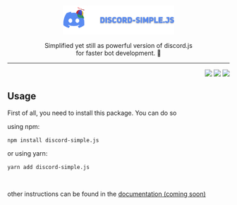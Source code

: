 <p align="center">
  <img width="50%" height="50%"  src="https://raw.githubusercontent.com/terthesz/discord-simple.js/dev/.github/images/package-logo-with-text.png" />

  <p align="center">Simplified yet still as powerful version of discord.js<br/> for faster bot development. 🤖</p>

  <hr/>
</p>

<div align="right">
  <img src="https://img.shields.io/github/workflow/status/terthesz/discord-simple.js/%F0%9F%9A%80%20publish?label=publish&style=flat-square" />
  <img src="https://img.shields.io/npm/v/discord-simple.js?label=discord-simple.js&style=flat-square" />
  <img src="https://img.shields.io/snyk/vulnerabilities/npm/discord-simple.js?style=flat-square" />
</div>

## Usage

First of all, you need to install this package. You can do so

using npm: <br/>

```
npm install discord-simple.js
```

or using yarn: <br/>

```
yarn add discord-simple.js
```

<br/>

other instructions can be found in the [documentation (coming soon)](https://google.com)
